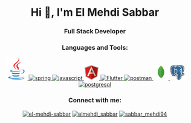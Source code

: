 <h1 align="center">Hi 👋, I'm El Mehdi Sabbar</h1>
<h3 align="center">Full Stack Developer</h3>
<h3 align="center">Languages and Tools:</h3>
<p align="center"> 
    <a href="https://www.java.com" target="_blank"> <img src="https://raw.githubusercontent.com/devicons/devicon/2809b567852a4648062a2d3e7c1c531367458c0b/icons/java/java-original.svg" alt="java" width="60" height="60"/> </a>
    <a href="https://spring.io/" target="_blank"> <img src="https://www.vectorlogo.zone/logos/springio/springio-icon.svg" alt="spring" width="40" height="40"/> </a> 
    <a href="https://www.typescriptlang.org/" target="_blank"> <img src="https://duckduckgo.com/i/b3730d88.png" alt="javascript" width="40" height="40"/> </a>
    <a href="https://angular.io" target="_blank"> <img src="https://raw.githubusercontent.com/devicons/devicon/2809b567852a4648062a2d3e7c1c531367458c0b/icons/angularjs/angularjs-original.svg" alt="angularjs" width="40" height="40"/> </a>
     <a href="https://flutter.dev" target="_blank"> <img src="https://storage.googleapis.com/cms-storage-bucket/4fd5520fe28ebf839174.svg" alt="Flutter" width="40" height="40"/> </a>
     <!-- <a href="https://www.w3schools.com/css/" target="_blank"> <img src="https://raw.githubusercontent.com/devicons/devicon/2809b567852a4648062a2d3e7c1c531367458c0b/icons/css3/css3-original.svg" alt="css3" width="40" height="40"/> </a> -->
     <!-- <a href="https://www.w3.org/html/" target="_blank"> <img src="https://raw.githubusercontent.com/devicons/devicon/2809b567852a4648062a2d3e7c1c531367458c0b/icons/html5/html5-original.svg" alt="html5" width="40" height="40"/> </a> -->
     <a href="https://postman.com" target="_blank"> <img src="https://www.vectorlogo.zone/logos/getpostman/getpostman-icon.svg" alt="postman" width="40" height="40"/> </a> 
     <a href="https://www.mongodb.com/" target="_blank"> <img src="https://raw.githubusercontent.com/devicons/devicon/2809b567852a4648062a2d3e7c1c531367458c0b/icons/mongodb/mongodb-original.svg" alt="mongodb" width="40" height="40"/> </a>
     <a href="https://www.postgresql.org" target="_blank"> <img src="https://raw.githubusercontent.com/devicons/devicon/2809b567852a4648062a2d3e7c1c531367458c0b/icons/postgresql/postgresql-original.svg" alt="postgresql" width="40" height="40"/> </a>
     <a href="https://www.oracle.com" target="_blank"> <img src="https://upload.wikimedia.org/wikipedia/commons/5/50/Oracle_logo.svg" alt="postgresql" width="100" height="40"/> </a>
     <!-- <a href="https://www.sketch.com/" target="_blank"> <img src="https://www.vectorlogo.zone/logos/sketchapp/sketchapp-icon.svg" alt="sketch" width="40" height="40"/> </a>  -->
    </p>
<!-- <p align="left"> <img src="https://komarev.com/ghpvc/?username=sabbarmehdi&label=Profile%20views&color=0e75b6&style=flat" alt="sabbarmehdi" /> </p> -->


<!-- 🔭 I’m currently working on [TourismPro](https://github.com/sabbarmehdi/TourismProFront)-->

<!-- 🌱 I’m currently learning **ReactJS, React Native, NodeJS** -->

<!-- - 👨‍💻 All of my projects are available at my [Portfolio](http://elmehdi-sabbar.me/) -->

<!-- - 📫 How to reach me **sabbar.mehdi94@gmail.com**

- 📄 Know about my experiences (Find Resume in my Portfolio) -->

<h3 align="center">Connect with me:</h3>
<p align="center">
<a href="https://linkedin.com/in/el-mehdi-sabbar" target="_blank"><img align="center" src="https://cdn.jsdelivr.net/npm/simple-icons@3.0.1/icons/linkedin.svg" alt="el-mehdi-sabbar" height="30" width="40" /></a>
<a href="https://instagram.com/elmehdi_sabbar" target="_blank"><img align="center" src="https://cdn.jsdelivr.net/npm/simple-icons@3.0.1/icons/instagram.svg" alt="elmehdi_sabbar" height="30" width="40" /></a>
<!-- <a href="https://www.hackerrank.com/sabbar_mehdi94" target="_blank"><img align="center" src="https://cdn.jsdelivr.net/npm/simple-icons@3.0.1/icons/hackerrank.svg" alt="sabbar_mehdi94" height="30" width="40" /></a> -->
<a href="mailto:sabbar.mehdi94@gmail.com" target="_blank"><img align="center" src="https://external-content.duckduckgo.com/iu/?u=https%3A%2F%2Fpngimg.com%2Fuploads%2Fgmail_logo%2Fgmail_logo_PNG12.png&f=1&nofb=1" alt="sabbar_mehdi94" height="40" width="40" /></a>
</p>
